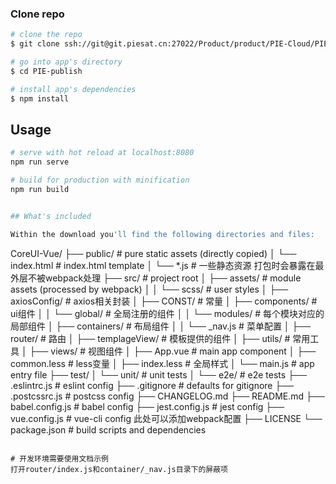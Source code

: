### Clone repo

``` bash
# clone the repo
$ git clone ssh://git@git.piesat.cn:27022/Product/product/PIE-Cloud/PIE-publish.git

# go into app's directory
$ cd PIE-publish

# install app's dependencies
$ npm install
```

## Usage

``` bash
# serve with hot reload at localhost:8080
npm run serve

# build for production with minification
npm run build


## What's included

Within the download you'll find the following directories and files:

```
CoreUI-Vue/
├── public/              # pure static assets (directly copied)
│   └── index.html           		# index.html template
│   └── *.js           			 		# 一些静态资源 打包时会暴露在最外层不被webpack处理
├── src/                 # project root
│   ├── assets/                 # module assets (processed by webpack)
│   │   └── scss/               # user styles
│   ├── axiosConfig/            # axios相关封装
│   ├── CONST/            			# 常量
│   ├── components/             # ui组件
│   │   └── global/             # 全局注册的组件
│   │   └── modules/           	# 每个模块对应的局部组件
│   ├── containers/             # 布局组件
│   │   └── _nav.js             # 菜单配置
│   ├── router/                 # 路由
│   ├── templageView/           # 模板提供的组件 
│   ├── utils/                 	# 常用工具 
│   ├── views/                  # 视图组件
│   ├── App.vue                 # main app component
│   ├── common.less             # less变量
│   ├── index.less              # 全局样式
│   └── main.js                 # app entry file
├── test/
│   └── unit/            # unit tests
│   └── e2e/             # e2e tests
├── .eslintrc.js         # eslint config
├── .gitignore           # defaults for gitignore
├── .postcssrc.js        # postcss config
├── CHANGELOG.md
├── README.md
├── babel.config.js      # babel config
├── jest.config.js       # jest config
├── vue.config.js        # vue-cli config 此处可以添加webpack配置
├── LICENSE
└── package.json         # build scripts and dependencies
```

# 开发环境需要使用文档示例
打开router/index.js和container/_nav.js目录下的屏蔽项